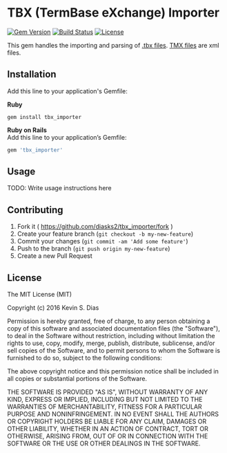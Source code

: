 # TBX (TermBase eXchange) Importer

[![Gem Version](https://badge.fury.io/rb/tbx_importer.svg)](https://badge.fury.io/rb/tbx_importer) [![Build Status](https://travis-ci.org/diasks2/tbx_importer.png)](https://travis-ci.org/diasks2/tbx_importer) [![License](https://img.shields.io/badge/license-MIT-brightgreen.svg?style=flat)](https://github.com/diasks2/tbx_importer/blob/master/LICENSE.txt)

This gem handles the importing and parsing of [.tbx files](http://www.ttt.org/oscarStandards/tbx/tbx_oscar.pdf). [TMX files](http://www.ttt.org/tbx/) are xml files.

## Installation

Add this line to your application's Gemfile:

**Ruby**  
```
gem install tbx_importer
```

**Ruby on Rails**  
Add this line to your application’s Gemfile:  
```ruby 
gem 'tbx_importer'
```

## Usage

TODO: Write usage instructions here

## Contributing

1. Fork it ( https://github.com/diasks2/tbx_importer/fork )
2. Create your feature branch (`git checkout -b my-new-feature`)
3. Commit your changes (`git commit -am 'Add some feature'`)
4. Push to the branch (`git push origin my-new-feature`)
5. Create a new Pull Request

## License

The MIT License (MIT)

Copyright (c) 2016 Kevin S. Dias

Permission is hereby granted, free of charge, to any person obtaining a copy
of this software and associated documentation files (the "Software"), to deal
in the Software without restriction, including without limitation the rights
to use, copy, modify, merge, publish, distribute, sublicense, and/or sell
copies of the Software, and to permit persons to whom the Software is
furnished to do so, subject to the following conditions:

The above copyright notice and this permission notice shall be included in
all copies or substantial portions of the Software.

THE SOFTWARE IS PROVIDED "AS IS", WITHOUT WARRANTY OF ANY KIND, EXPRESS OR
IMPLIED, INCLUDING BUT NOT LIMITED TO THE WARRANTIES OF MERCHANTABILITY,
FITNESS FOR A PARTICULAR PURPOSE AND NONINFRINGEMENT. IN NO EVENT SHALL THE
AUTHORS OR COPYRIGHT HOLDERS BE LIABLE FOR ANY CLAIM, DAMAGES OR OTHER
LIABILITY, WHETHER IN AN ACTION OF CONTRACT, TORT OR OTHERWISE, ARISING FROM,
OUT OF OR IN CONNECTION WITH THE SOFTWARE OR THE USE OR OTHER DEALINGS IN
THE SOFTWARE.
